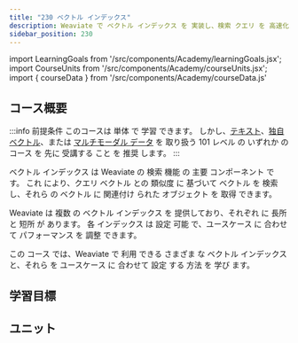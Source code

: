 ```yaml
---
title: "230 ベクトル インデックス"
description: Weaviate で ベクトル インデックス を 実装し、検索 クエリ を 高速化 します。
sidebar_position: 230
---
```


import LearningGoals from '/src/components/Academy/learningGoals.jsx';
import CourseUnits from '/src/components/Academy/courseUnits.jsx';
import { courseData } from '/src/components/Academy/courseData.js'

## <i class="fa-solid fa-chalkboard-user"></i> コース概要

:::info 前提条件
このコースは 単体 で 学習 できます。 しかし、[テキスト](../starter_text_data/index.md)、[独自 ベクトル](../starter_custom_vectors/index.md)、または [マルチモーダル データ](../starter_multimodal_data/index.md) を 取り扱う 101 レベル の いずれか の コース を 先に 受講する こと を 推奨 します。
:::

ベクトル インデックス は Weaviate の 検索 機能 の 主要 コンポーネント です。 これ により、クエリ ベクトル との 類似度 に 基づいて ベクトル を 検索 し、それら の ベクトル に 関連付け られた オブジェクト を 取得 できます。

Weaviate は 複数 の ベクトル インデックス を 提供しており、それぞれ に 長所 と 短所 が あります。 各 インデックス は 設定 可能 で、ユースケース に 合わせて パフォーマンス を 調整 できます。

この コース では、Weaviate で 利用 できる さまざま な ベクトル インデックス と、それら を ユースケース に 合わせて 設定 する 方法 を 学び ます。

## <i class="fa-solid fa-chalkboard-user"></i> 学習目標

<LearningGoals courseName="vector_index"/>

## <i class="fa-solid fa-book-open-reader"></i> ユニット

<CourseUnits courseData={courseData} courseName="vector_index" />